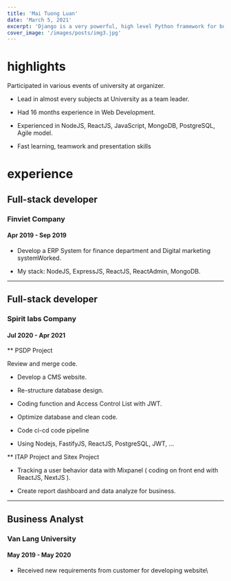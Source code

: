 ```yaml
---
title: 'Mai Tuong Luan'
date: 'March 5, 2021'
excerpt: 'Django is a very powerful, high level Python framework for building web applications'
cover_image: '/images/posts/img3.jpg'
---
```


# highlights

Participated in various events of university at organizer.

- Lead in almost every subjects at University as a team leader.

- Had 16 months experience in Web Development.

- Experienced in NodeJS, ReactJS, JavaScript, MongoDB,
  PostgreSQL, Agile model.

- Fast learning, teamwork and presentation skills

# experience

## Full-stack developer

### Finviet Company

#### Apr 2019 - Sep 2019

- Develop a ERP System for finance department and Digital
  marketing systemWorked.

- My stack: NodeJS, ExpressJS, ReactJS, ReactAdmin, MongoDB.

---

## Full-stack developer

### Spirit labs Company

#### Jul 2020 - Apr 2021

\*\* PSDP Project

Review and merge code.

- Develop a CMS website.

- Re-structure database design.

- Coding function and Access Control List with JWT.

- Optimize database and clean code.

- Code ci-cd code pipeline

- Using Nodejs, FastifyJS, ReactJS, PostgreSQL, JWT, ...

\*\* ITAP Project and Sitex Project

- Tracking a user behavior data with Mixpanel ( coding on front end
  with ReactJS, NextJS ).

- Create report dashboard and data analyze for business.

---

## Business Analyst

### Van Lang University

#### May 2019 - May 2020

- Received new requirements from customer for developing website\

